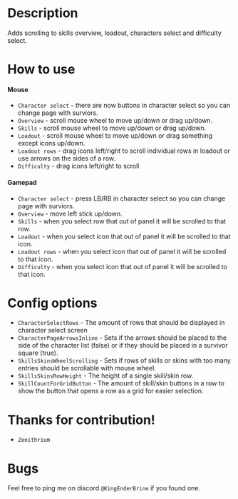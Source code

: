# Description
Adds scrolling to skills overview, loadout, characters select and difficulty select.

# How to use
#### Mouse

* `Character select` - there are now buttons in character select so you can change page with surviors.
* `Overview` - scroll mouse wheel to move up/down or drag up/down.
* `Skills` - scroll mouse wheel to move up/down or drag up/down.
* `Loadout` - scroll mouse wheel to move up/down or drag something except icons up/down.
* `Loadout rows` - drag icons left/right to scroll individual rows in loadout or use arrows on the sides of a row.
* `Difficulty` - drag icons left/right to scroll

#### Gamepad

* `Character select` - press LB/RB in character select so you can change page with surviors.
* `Overview` - move left stick up/down.
* `Skills` - when you select row that out of panel it will be scrolled to that row.
* `Loadout` - when you select icon that out of panel it will be scrolled to that icon.
* `Loadout rows` - when you select icon that out of panel it will be scrolled to that icon.
* `Difficulty` - when you select icon that out of panel it will be scrolled to that icon.

# Config options

* `CharacterSelectRows` - The amount of rows that should be displayed in character select screen
* `CharacterPageArrowsInline` - Sets if the arrows should be placed to the side of the character list (false) or if they should be placed in a survivor square (true).
* `SkillsSkinsWheelScrolling` - Sets if rows of skills or skins with too many entries should be scrollable with mouse wheel.
* `SkillsSkinsRowHeight` - The height of a single skill/skin row.
* `SkillCountForGridButton` - The amount of skill/skin buttons in a row to show the button that opens a row as a grid for easier selection.

# Thanks for contribution!

* `Zenithrium`

# Bugs
Feel free to ping me on discord `@KingEnderBrine` if you found one.